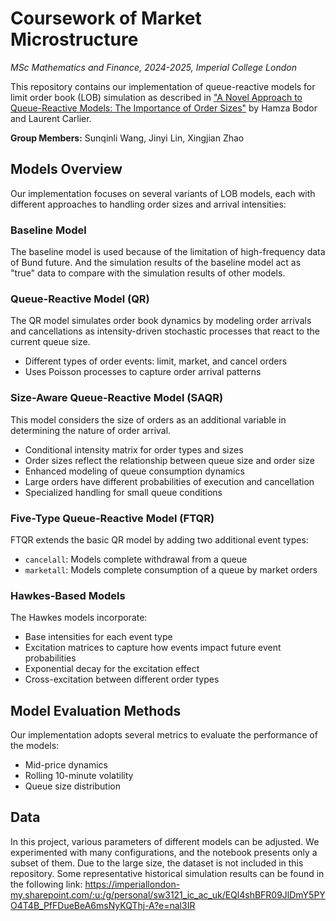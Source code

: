 # Coursework of Market Microstructure

*MSc Mathematics and Finance, 2024-2025, Imperial College London*

This repository contains our implementation of queue-reactive models for limit order book (LOB) simulation as described in ["A Novel Approach to Queue-Reactive Models: The Importance of Order Sizes"](https://arxiv.org/abs/2405.18594) by Hamza Bodor and Laurent Carlier.

**Group Members:** Sunqinli Wang, Jinyi Lin, Xingjian Zhao

## Models Overview

Our implementation focuses on several variants of LOB models, each with different approaches to handling order sizes and arrival intensities:

### Baseline Model

The baseline model is used because of the limitation of high-frequency data of Bund future. And the simulation results of the baseline model act as "true" data to compare with the simulation results of other models.

### Queue-Reactive Model (QR) 

The QR model simulates order book dynamics by modeling order arrivals and cancellations as intensity-driven stochastic processes that react to the current queue size.

- Different types of order events: limit, market, and cancel orders
- Uses Poisson processes to capture order arrival patterns

### Size-Aware Queue-Reactive Model (SAQR)

This model considers the size of orders as an additional variable in determining the nature of order arrival.

- Conditional intensity matrix for order types and sizes
- Order sizes reflect the relationship between queue size and order size
- Enhanced modeling of queue consumption dynamics
- Large orders have different probabilities of execution and cancellation
- Specialized handling for small queue conditions

### Five-Type Queue-Reactive Model (FTQR)

FTQR extends the basic QR model by adding two additional event types:

- `cancelall`: Models complete withdrawal from a queue
- `marketall`: Models complete consumption of a queue by market orders

### Hawkes-Based Models

The Hawkes models incorporate:
- Base intensities for each event type
- Excitation matrices to capture how events impact future event probabilities
- Exponential decay for the excitation effect
- Cross-excitation between different order types

## Model Evaluation Methods

Our implementation adopts several metrics to evaluate the performance of the models:

- Mid-price dynamics
- Rolling 10-minute volatility
- Queue size distribution

## Data
In this project, various parameters of different models can be adjusted. We experimented with many configurations, and the notebook presents only a subset of them. 
Due to the large size, the dataset is not included in this repository. Some representative historical simulation results can be found in the following link:
https://imperiallondon-my.sharepoint.com/:u:/g/personal/sw3121_ic_ac_uk/EQl4shBFR09JlDmY5PYO4T4B_PfFDueBeA6msNyKQThj-A?e=nal3IR
